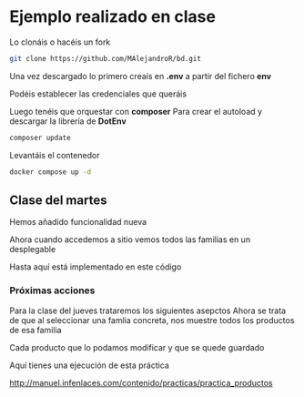 # Ejemplo realizado en clase

Lo clonáis o hacéis un fork

```bash
git clone https://github.com/MAlejandroR/bd.git
```
Una vez descargado lo primero creaís en **.env** a partir del fichero **env**

Podéis establecer las credenciales que queráis



Luego tenéis que orquestar con **composer**
Para crear el autoload y descargar la librería de **DotEnv**
```bash
composer update
```

Levantáis el contenedor
```bash
docker compose up -d
```

## Clase del martes

Hemos añadido funcionalidad nueva

Ahora cuando accedemos a sitio vemos todos las familias en un desplegable

Hasta aquí está implementado en este código


### Próximas acciones
Para la clase del jueves trataremos los siguientes asepctos
Ahora se trata de que al seleccionar una famlia concreta, nos muestre todos los productos de esa familia


Cada producto que lo podamos modificar y que se quede guardado


Aquí tienes una ejecución de esta práctica

http://manuel.infenlaces.com/contenido/practicas/practica_productos


